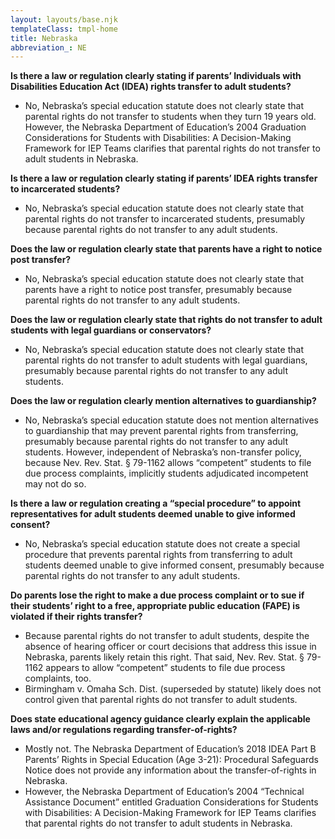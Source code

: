 ```yaml
---
layout: layouts/base.njk
templateClass: tmpl-home
title: Nebraska
abbreviation_: NE
---
```


**Is there a law or regulation clearly stating if parents’ Individuals with Disabilities Education Act (IDEA) rights transfer to adult students?**

- No, Nebraska’s special education statute does not clearly state that parental rights do not transfer to students when they turn 19 years old. However, the Nebraska Department of Education’s 2004 Graduation Considerations for Students with Disabilities: A Decision-Making Framework for IEP Teams clarifies that parental rights do not transfer to adult students in Nebraska.

**Is there a law or regulation clearly stating if parents’ IDEA rights transfer to incarcerated students?**

- No, Nebraska’s special education statute does not clearly state that parental rights do not transfer to incarcerated students, presumably because parental rights do not transfer to any adult students.

**Does the law or regulation clearly state that parents have a right to notice post transfer?**

- No, Nebraska’s special education statute does not clearly state that parents have a right to notice post transfer, presumably because parental rights do not transfer to any adult students.

**Does the law or regulation clearly state that rights do not transfer to adult students with legal guardians or conservators?**

- No, Nebraska’s special education statute does not clearly state that parental rights do not transfer to adult students with legal guardians, presumably because parental rights do not transfer to any adult students.

**Does the law or regulation clearly mention alternatives to guardianship?**

- No, Nebraska’s special education statute does not mention alternatives to guardianship that may prevent parental rights from transferring, presumably because parental rights do not transfer to any adult students. However, independent of Nebraska’s non-transfer policy, because Nev. Rev. Stat. § 79-1162 allows “competent” students to file due process complaints, implicitly students adjudicated incompetent may not do so.

**Is there a law or regulation creating a “special procedure” to appoint representatives for adult students deemed unable to give informed consent?**

- No, Nebraska’s special education statute does not create a special procedure that prevents parental rights from transferring to adult students deemed unable to give informed consent, presumably because parental rights do not transfer to any adult students.

**Do parents lose the right to make a due process complaint or to sue if their students’ right to a free, appropriate public education (FAPE) is violated if their rights transfer?**

- Because parental rights do not transfer to adult students, despite the absence of hearing officer or court decisions that address this issue in Nebraska, parents likely retain this right. That said, Nev. Rev. Stat. § 79-1162 appears to allow “competent” students to file due process complaints, too.
- Birmingham v. Omaha Sch. Dist. (superseded by statute) likely does not control given that parental rights do not transfer to adult students.

**Does state educational agency guidance clearly explain the applicable laws and/or regulations regarding transfer-of-rights?**

- Mostly not. The Nebraska Department of Education’s 2018 IDEA Part B Parents’ Rights in Special Education (Age 3-21): Procedural Safeguards Notice does not provide any information about the transfer-of-rights in Nebraska.
- However, the Nebraska Department of Education’s 2004 “Technical Assistance Document” entitled Graduation Considerations for Students with Disabilities: A Decision-Making Framework for IEP Teams clarifies that parental rights do not transfer to adult students in Nebraska.
